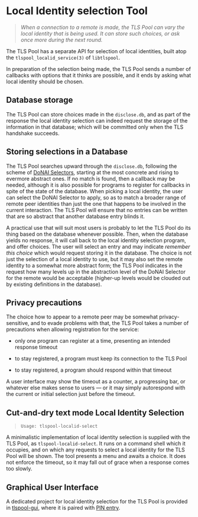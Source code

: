Local Identity selection Tool
=============================

>   *When a connection to a remote is made, the TLS Pool can vary the local
>   identity that is being used.  It can store such choices, or ask once more
>   during the next round.*

The TLS Pool has a separate API for selection of local identities, built atop
the `tlspool_localid_service(3)` of `libtlspool`.

In preparation of the selection being made, the TLS Pool sends a number of
callbacks with options that it thinks are possible, and it ends by asking what
local identity should be chosen.

Database storage
----------------

The TLS Pool can store choices made in the `disclose.db`, and as part of the
response the local identity selection can indeed request the storage of the
information in that database; which will be committed only when the TLS
handshake succeeds.

Storing selections in a Database
--------------------------------

The TLS Pool searches upward through the `disclose.db`, following the scheme of
[DoNAI Selectors](http://donai.arpa2.net/selector.html), starting at the most
concrete and rising to evermore abstract ones.  If no match is found, then a
callback may be needed, although it is also possible for programs to register
for callbacks in spite of the state of the database.  When picking a local
identity, the user can select the DoNAI Selector to apply, so as to match a
broader range of remote peer identities than just the one that happens to be
involved in the current interaction.  The TLS Pool will ensure that no entries
can be written that are so abstract that another database entry blinds it.

A practical use that will suit most users is probably to let the TLS Pool do its
thing based on the database whenever possible.  Then, when the database yields
no response, it will call back to the local identity selection program, and
offer choices.  The user will select an entry and may indicate *remember this
choice* which would request storing it in the database.  The choice is not just
the selection of a local identity to use, but it may also set the remote
identity to a somewhat more abstract form; the TLS Pool indicates in the request
how many levels up in the abstraction level of the DoNAI Selector for the remote
would be acceptable (higher-up levels would be clouded out by existing
definitions in the database).

Privacy precautions
-------------------

The choice how to appear to a remote peer may be somewhat privacy-sensitive, and
to evade problems with that, the TLS Pool takes a number of precautions when
allowing registration for the service:

-   only one program can register at a time, presenting an intended response
    timeout

-   to stay registered, a program must keep its connection to the TLS Pool

-   to stay registered, a program should respond within that timeout

A user interface may show the timeout as a counter, a progressing bar, or
whatever else makes sense to users — or it may simply autorespond with the
current or initial selection just before the timeout.

Cut-and-dry text mode Local Identity Selection
----------------------------------------------

>   `Usage: tlspool-localid-select`

A minimalistic implementation of local identity selection is supplied with the
TLS Pool, as `tlspool-localid-select`.  It runs on a command shell which it
occupies, and on which any requests to select a local identity for the TLS Pool
will be shown.  The tool presents a menu and awaits a choice.  It does not
enforce the timeout, so it may fall out of grace when a response comes too
slowly.

Graphical User Interface
------------------------

A dedicated project for local identity selection for the TLS Pool is provided in
[tlspool-gui](http://github.com/amarsman/tlspool-gui), where it is paired with
[PIN entry](tool-pinentry.html).
